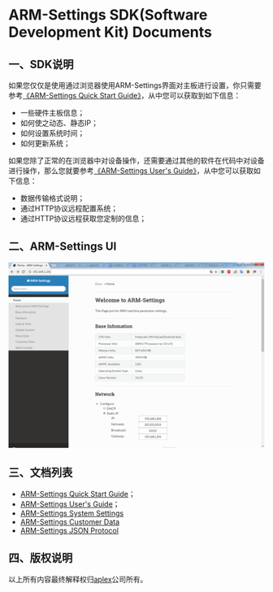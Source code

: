 # ARM-Settings SDK(Software Development Kit) Documents

## 一、SDK说明

如果您仅仅是使用通过浏览器使用ARM-Settings界面对主板进行设置，你只需要参考[《ARM-Settings Quick Start Guide》](Quick_Start_Guide.md)，从中您可以获取到如下信息：
  * 一些硬件主板信息；
  * 如何使之动态、静态IP；
  * 如何设置系统时间；
  * 如何更新系统；

如果您除了正常的在浏览器中对设备操作，还需要通过其他的软件在代码中对设备进行操作，那么您就要参考[《ARM-Settings User's Guide》](User's_Guide.md)，从中您可以获取如下信息：
  * 数据传输格式说明；
  * 通过HTTP协议远程配置系统；
  * 通过HTTP协议远程获取您定制的信息；

## 二、ARM-Settings UI

![images/ARM-Settings.png](images/ARM-Settings.png)

## 三、文档列表

* [ARM-Settings Quick Start Guide](Quick_Start_Guide.md)；
* [ARM-Settings User's Guide](User's_Guide.md)；
* [ARM-Settings System Settings](System_Settings.md)
* [ARM-Settings Customer Data](Customer_Data.md)
* [ARM-Settings JSON Protocol](JSON_Protocol.md)

## 四、版权说明

以上所有内容最终解释权归[aplex](http://www.aplextec.com/cn/home.php)公司所有。
